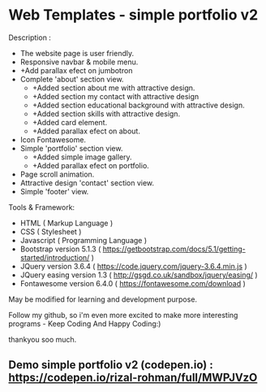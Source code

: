 # Web Templates - simple portfolio v2
Description :
- The website page is user friendly.
- Responsive navbar & mobile menu.
- +Add parallax efect on jumbotron
- Complete 'about' section view.
  + +Added section about me with attractive design.
  + +Added section my contact with attractive design
  + +Added section educational background with attractive design.
  + +Added section skills with attractive design.
  + +Added card element.
  + +Added parallax efect on about.
- Icon Fontawesome.
- Simple 'portfolio' section view.
  + +Added simple image gallery.
  + +Added parallax efect on portfolio.
- Page scroll animation.
- Attractive design 'contact' section view.
- Simple 'footer' view.

Tools & Framework:
- HTML ( Markup Language )
- CSS ( Stylesheet )
- Javascript ( Programming Language )
- Bootstrap version 5.1.3 ( https://getbootstrap.com/docs/5.1/getting-started/introduction/ )
- JQuery version 3.6.4 ( https://code.jquery.com/jquery-3.6.4.min.js )
- JQuery easing version 1.3 ( http://gsgd.co.uk/sandbox/jquery/easing/ )
- Fontawesome version 6.4.0 ( https://fontawesome.com/download )

May be modified for learning and development purpose.

Follow my github, so i'm even more excited to make more interesting programs - Keep Coding And Happy Coding:)

thankyou soo much.

Demo simple portfolio v2 (codepen.io) : https://codepen.io/rizal-rohman/full/MWPJVzO
-
